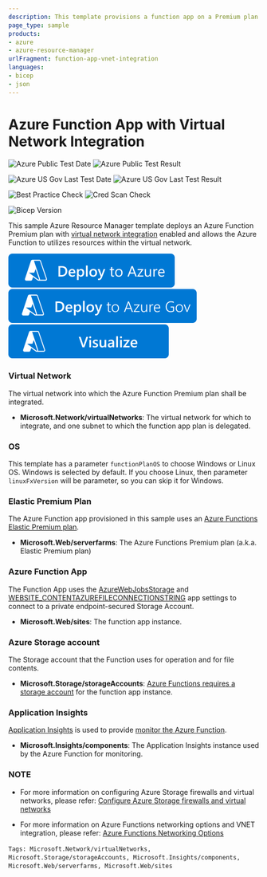 ```yaml
---
description: This template provisions a function app on a Premium plan with regional virtual network integration enabled to a newly created virtual network.
page_type: sample
products:
- azure
- azure-resource-manager
urlFragment: function-app-vnet-integration
languages:
- bicep
- json
---
```

# Azure Function App with Virtual Network Integration

![Azure Public Test Date](https://azurequickstartsservice.blob.core.windows.net/badges/quickstarts/microsoft.web/function-app-vnet-integration/PublicLastTestDate.svg)
![Azure Public Test Result](https://azurequickstartsservice.blob.core.windows.net/badges/quickstarts/microsoft.web/function-app-vnet-integration/PublicDeployment.svg)

![Azure US Gov Last Test Date](https://azurequickstartsservice.blob.core.windows.net/badges/quickstarts/microsoft.web/function-app-vnet-integration/FairfaxLastTestDate.svg)
![Azure US Gov Last Test Result](https://azurequickstartsservice.blob.core.windows.net/badges/quickstarts/microsoft.web/function-app-vnet-integration/FairfaxDeployment.svg)

![Best Practice Check](https://azurequickstartsservice.blob.core.windows.net/badges/quickstarts/microsoft.web/function-app-vnet-integration/BestPracticeResult.svg)
![Cred Scan Check](https://azurequickstartsservice.blob.core.windows.net/badges/quickstarts/microsoft.web/function-app-vnet-integration/CredScanResult.svg)

![Bicep Version](https://azurequickstartsservice.blob.core.windows.net/badges/quickstarts/microsoft.web/function-app-vnet-integration/BicepVersion.svg)

This sample Azure Resource Manager template deploys an Azure Function Premium plan with [virtual network integration](https://learn.microsoft.com/en-us/azure/azure-functions/functions-networking-options#virtual-network-integration) enabled and allows the Azure Function to utilizes resources within the virtual network.

[![Deploy To Azure](https://raw.githubusercontent.com/Azure/azure-quickstart-templates/master/1-CONTRIBUTION-GUIDE/images/deploytoazure.svg?sanitize=true)](https://portal.azure.com/#create/Microsoft.Template/uri/https%3A%2F%2Fraw.githubusercontent.com%2FAzure%2Fazure-quickstart-templates%2Fmaster%2Fquickstarts%2Fmicrosoft.web%2Ffunction-app-vnet-integration%2Fazuredeploy.json)
[![Deploy To Azure US Gov](https://raw.githubusercontent.com/Azure/azure-quickstart-templates/master/1-CONTRIBUTION-GUIDE/images/deploytoazuregov.svg?sanitize=true)](https://portal.azure.us/#create/Microsoft.Template/uri/https%3A%2F%2Fraw.githubusercontent.com%2FAzure%2Fazure-quickstart-templates%2Fmaster%2Fquickstarts%2Fmicrosoft.web%2Ffunction-app-vnet-integration%2Fazuredeploy.json)
[![Visualize](https://raw.githubusercontent.com/Azure/azure-quickstart-templates/master/1-CONTRIBUTION-GUIDE/images/visualizebutton.svg?sanitize=true)](http://armviz.io/#/?load=https%3A%2F%2Fraw.githubusercontent.com%2FAzure%2Fazure-quickstart-templates%2Fmaster%2Fquickstarts%2Fmicrosoft.web%2Ffunction-app-vnet-integration%2Fazuredeploy.json)

### Virtual Network

The virtual network into which the Azure Function Premium plan shall be integrated.

+ **Microsoft.Network/virtualNetworks**: The virtual network for which to integrate, and one subnet to which the function app plan is delegated.

### OS

This template has a parameter `functionPlanOS` to choose Windows or Linux OS. Windows is selected by default. If you choose Linux, then parameter `linuxFxVersion` will be parameter, so you can skip it for Windows.

### Elastic Premium Plan

The Azure Function app provisioned in this sample uses an [Azure Functions Elastic Premium plan](https://learn.microsoft.com/azure/azure-functions/functions-premium-plan#features).

+ **Microsoft.Web/serverfarms**: The Azure Functions Premium plan (a.k.a. Elastic Premium plan)

### Azure Function App

The Function App uses the [AzureWebJobsStorage](https://learn.microsoft.com/azure/azure-functions/functions-app-settings#azurewebjobsstorage) and [WEBSITE_CONTENTAZUREFILECONNECTIONSTRING](https://learn.microsoft.com/azure/azure-functions/functions-app-settings#website_contentazurefileconnectionstring) app settings to connect to a private endpoint-secured Storage Account.

+ **Microsoft.Web/sites**: The function app instance.

### Azure Storage account

The Storage account that the Function uses for operation and for file contents.

+ **Microsoft.Storage/storageAccounts**: [Azure Functions requires a storage account](https://learn.microsoft.com/azure/azure-functions/storage-considerations) for the function app instance.

### Application Insights

[Application Insights](https://learn.microsoft.com/azure/azure-monitor/app/app-insights-overview) is used to provide [monitor the Azure Function](https://learn.microsoft.com/azure/azure-functions/functions-monitoring).

+ **Microsoft.Insights/components**: The Application Insights instance used by the Azure Function for monitoring.

### NOTE

+ For more information on configuring Azure Storage firewalls and virtual networks, please refer: [Configure Azure Storage firewalls and virtual networks](https://learn.microsoft.com/en-us/azure/storage/common/storage-network-security?tabs=azure-portal)

+ For more information on Azure Functions networking options and VNET integration, please refer: [Azure Functions Networking Options](https://learn.microsoft.com/en-us/azure/azure-functions/functions-networking-options#restrict-your-storage-account-to-a-virtual-network)

`Tags: Microsoft.Network/virtualNetworks, Microsoft.Storage/storageAccounts, Microsoft.Insights/components, Microsoft.Web/serverfarms, Microsoft.Web/sites`
